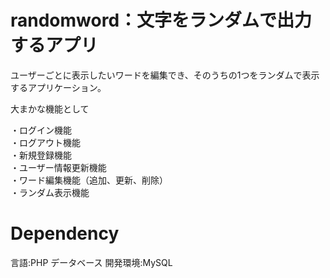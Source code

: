 # randomword：文字をランダムで出力するアプリ
ユーザーごとに表示したいワードを編集でき、そのうちの1つをランダムで表示するアプリケーション。


大まかな機能として　

・ログイン機能  
・ログアウト機能  
・新規登録機能   
・ユーザー情報更新機能   
・ワード編集機能（追加、更新、削除）  
・ランダム表示機能   

# Dependency
言語:PHP  データベース 開発環境:MySQL 
